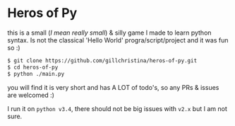 # Heros of Py

this is a small (_I mean really small_) & silly game I made to learn python syntax. Is not the classical 'Hello World' progra/script/project and it was fun so :)

```bash
$ git clone https://github.com/gillchristina/heros-of-py.git
$ cd heros-of-py
$ python ./main.py
```

you will find it is very short and has A LOT of todo's, so any PRs & issues are welcomed :)

I run it on `python v3.4`, there should not be big issues with `v2.x` but I am not sure.
